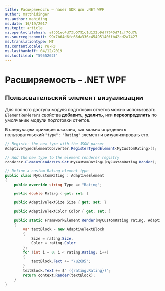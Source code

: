 ```yaml
---
title: Расширяемость – пакет SDK для .NET WPF
author: matthidinger
ms.author: mahiding
ms.date: 10/19/2017
ms.topic: article
ms.openlocfilehash: af301ec4d73b6791c1d132b9df7040d71cf70d7b
ms.sourcegitcommit: 99c7b64d6fc66da336c454951406fb42cd2a7427
ms.translationtype: MT
ms.contentlocale: ru-RU
ms.lasthandoff: 04/12/2019
ms.locfileid: "59552626"
---
```

# <a name="extensibility---net-wpf"></a>Расширяемость – .NET WPF

## <a name="custom-element-rendering"></a>Пользовательский элемент визуализации

Для полного доступа модуля подготовки отчетов можно использовать `ElementRenderers` свойства **добавить**, **удалить**, или **переопределить** по умолчанию модули подготовки отчетов.

В следующем примере показано, как можно определить пользовательский `"type": "Rating"` элемент и визуализировать его.

```csharp
// Register the new type with the JSON parser
AdaptiveTypedElementConverter.RegisterTypedElement<MyCustomRating>();

// Add the new type to the element renderer registry
renderer.ElementRenderers.Set<MyCustomRating>(MyCustomRating.Render);

// Define a custom Rating element type
public class MyCustomRating : AdaptiveElement
{
    public override string Type => "Rating";

    public double Rating { get; set; }

    public AdaptiveTextSize Size { get; set; }

    public AdaptiveTextColor Color { get; set; }

    public static FrameworkElement Render(MyCustomRating rating, AdaptiveRenderContext context)
    {
        var textBlock = new AdaptiveTextBlock
        {
            Size = rating.Size,
            Color = rating.Color
        };
        for (int i = 0; i < rating.Rating; i++)
        {
            textBlock.Text += "\u2605";
        }
        textBlock.Text += $" ({rating.Rating})";
        return context.Render(textBlock);
    }
}
```
